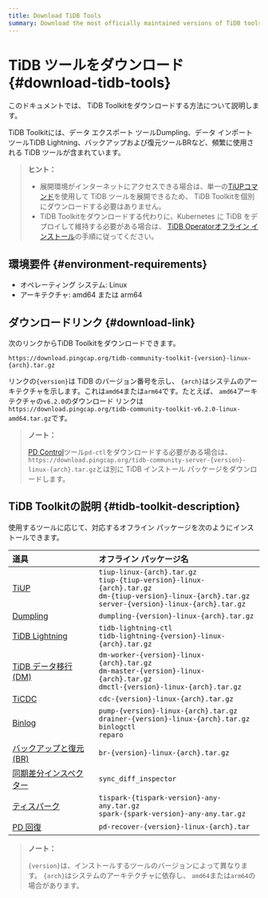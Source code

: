 ```yaml
---
title: Download TiDB Tools
summary: Download the most officially maintained versions of TiDB tools.
---
```


# TiDB ツールをダウンロード {#download-tidb-tools}

このドキュメントでは、 TiDB Toolkitをダウンロードする方法について説明します。

TiDB Toolkitには、データ エクスポート ツールDumpling、データ インポート ツールTiDB Lightning、バックアップおよび復元ツールBRなど、頻繁に使用される TiDB ツールが含まれています。

> **ヒント：**
>
> -   展開環境がインターネットにアクセスできる場合は、単一の[TiUPコマンド](/tiup/tiup-component-management.md)を使用して TiDB ツールを展開できるため、 TiDB Toolkitを個別にダウンロードする必要はありません。
> -   TiDB Toolkitをダウンロードする代わりに、Kubernetes に TiDB をデプロイして維持する必要がある場合は、 [TiDB Operatorオフライン インストール](https://docs.pingcap.com/tidb-in-kubernetes/stable/deploy-tidb-operator#offline-installation)の手順に従ってください。

## 環境要件 {#environment-requirements}

-   オペレーティング システム: Linux
-   アーキテクチャ: amd64 または arm64

## ダウンロードリンク {#download-link}

次のリンクからTiDB Toolkitをダウンロードできます。

```
https://download.pingcap.org/tidb-community-toolkit-{version}-linux-{arch}.tar.gz
```

リンクの`{version}`は TiDB のバージョン番号を示し、 `{arch}`はシステムのアーキテクチャを示します。これは`amd64`または`arm64`です。たとえば、 `amd64`アーキテクチャの`v6.2.0`のダウンロード リンクは`https://download.pingcap.org/tidb-community-toolkit-v6.2.0-linux-amd64.tar.gz`です。

> **ノート：**
>
> [PD Control](/pd-control.md)ツール`pd-ctl`をダウンロードする必要がある場合は、 `https://download.pingcap.org/tidb-community-server-{version}-linux-{arch}.tar.gz`とは別に TiDB インストール パッケージをダウンロードします。

## TiDB Toolkitの説明 {#tidb-toolkit-description}

使用するツールに応じて、対応するオフライン パッケージを次のようにインストールできます。

| 道具                                                                  | オフライン パッケージ名                                                                                                                                                        |
| :------------------------------------------------------------------ | :------------------------------------------------------------------------------------------------------------------------------------------------------------------ |
| [TiUP](/tiup/tiup-overview.md)                                      | `tiup-linux-{arch}.tar.gz` <br/>`tiup-{tiup-version}-linux-{arch}.tar.gz` <br/>`dm-{tiup-version}-linux-{arch}.tar.gz` <br/> `server-{version}-linux-{arch}.tar.gz` |
| [Dumpling](/dumpling-overview.md)                                   | `dumpling-{version}-linux-{arch}.tar.gz`                                                                                                                            |
| [TiDB Lightning](/tidb-lightning/tidb-lightning-overview.md)        | `tidb-lightning-ctl` <br/>`tidb-lightning-{version}-linux-{arch}.tar.gz`                                                                                            |
| [TiDB データ移行 (DM)](/dm/dm-overview.md)                               | `dm-worker-{version}-linux-{arch}.tar.gz` <br/>`dm-master-{version}-linux-{arch}.tar.gz` <br/>`dmctl-{version}-linux-{arch}.tar.gz`                                 |
| [TiCDC](/ticdc/ticdc-overview.md)                                   | `cdc-{version}-linux-{arch}.tar.gz`                                                                                                                                 |
| [Binlog](/tidb-binlog/tidb-binlog-overview.md)                      | `pump-{version}-linux-{arch}.tar.gz` <br/>`drainer-{version}-linux-{arch}.tar.gz` <br/>`binlogctl` <br/>`reparo`                                                    |
| [バックアップと復元 (BR)](/br/backup-and-restore-overview.md)                | `br-{version}-linux-{arch}.tar.gz`                                                                                                                                  |
| [同期差分インスペクター](/sync-diff-inspector/sync-diff-inspector-overview.md) | `sync_diff_inspector`                                                                                                                                               |
| [ティスパーク](/tispark-overview.md)                                      | `tispark-{tispark-version}-any-any.tar.gz` <br/>`spark-{spark-version}-any-any.tar.gz`                                                                              |
| [PD 回復](/pd-recover.md)                                             | `pd-recover-{version}-linux-{arch}.tar`                                                                                                                             |

> **ノート：**
>
> `{version}`は、インストールするツールのバージョンによって異なります。 `{arch}`はシステムのアーキテクチャに依存し、 `amd64`または`arm64`の場合があります。
